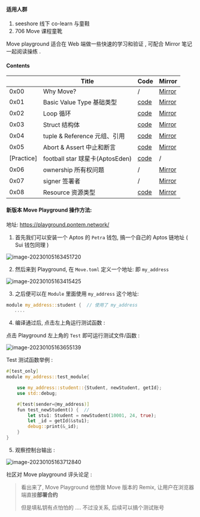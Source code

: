 #### 适用人群

1. seeshore 线下 co-learn 与童鞋
2. 706 Move 课程童靴

Move playground 适合在 Web 端做一些快速的学习和验证 , 可配合 Mirror 笔记一起阅读操练 .



#### Contents

|            | Title                           | Code                                                         | Mirror                                                       |
| ---------- | ------------------------------- | ------------------------------------------------------------ | ------------------------------------------------------------ |
| 0x00       | Why Move?                       | /                                                            | [Mirror](https://mirror.xyz/0x65d5b68A7878A987e7A19826A7f9Aa6F5F92e10F/RlJedleB0o9BfKGJyJSnwra7eRkK93C2c8EIhKB3-ec) |
| 0x01       | Basic Value Type 基础类型       | [code](https://github.com/Demian101/Move-Colearn-Camp-Seeshore/tree/main/01-Basic-Value-Type) | [Mirror](https://mirror.xyz/0x65d5b68A7878A987e7A19826A7f9Aa6F5F92e10F/2OcPxVUduAO7SC45R2iWifnkZqGkIX3QsEQb44mUR_k) |
| 0x02       | Loop 循环                       | [code](https://github.com/Demian101/Move-Colearn-Camp-Seeshore/tree/main/02-Loop) | [Mirror](https://mirror.xyz/0x65d5b68A7878A987e7A19826A7f9Aa6F5F92e10F/DXZLErU3mhh1DR77sT9z96H1yudCE5FVNDO6_USeaE4) |
| 0x03       | Struct 结构体                   | [code](https://github.com/Demian101/Move-Colearn-Camp-Seeshore/tree/main/03-Struct) | [Mirror](https://mirror.xyz/0x65d5b68A7878A987e7A19826A7f9Aa6F5F92e10F/oC8X_b2sNZhXLw9DygizgIsp143IxUI32oSymmgLHJY) |
| 0x04       | tuple & Reference 元组、引用    | [code](https://github.com/Demian101/Move-Colearn-Camp-Seeshore/tree/main/04-Reference) | [Mirror](https://mirror.xyz/0x65d5b68A7878A987e7A19826A7f9Aa6F5F92e10F/cEyfZZet5KeMH1bf_FOCKMDz81o5got2OqL-TcdiI6o) |
| 0x05       | Abort & Assert 中止和断言       | [code](https://github.com/Demian101/Move-Colearn-Camp-Seeshore/tree/main/05-Abort%20%26%20Assert) | [Mirror](https://mirror.xyz/0x65d5b68A7878A987e7A19826A7f9Aa6F5F92e10F/vljKhk_e31GmGdNoi64_B7CA1NxK8_g4P4thfz64gDQ) |
| [Practice] | football star 球星卡(AptosEden) | [code](https://github.com/Demian101/Move-Colearn-Camp-Seeshore/tree/main/Practice-football%20star) | /                                                            |
| 0x06       | ownership 所有权问题            | /                                                            | [Mirror](https://mirror.xyz/0x65d5b68A7878A987e7A19826A7f9Aa6F5F92e10F/VH9p6T6kBCoBwYIfORHsyz-7yZEjMYsVT9zrMAcsdk8) |
| 0x07       | signer 签署者                   | /                                                            | [Mirror](https://mirror.xyz/0x65d5b68A7878A987e7A19826A7f9Aa6F5F92e10F/bfJem0ViDWpk_xetDiUdCwL1O2quII16K_1cAqWDnRQ) |
| 0x08       | Resource 资源类型               | [code](https://github.com/Demian101/Move-Colearn-Camp-Seeshore/tree/main/06-Resource) | [Mirror](https://mirror.xyz/0x65d5b68A7878A987e7A19826A7f9Aa6F5F92e10F/z5rADoZ3dpSemK43OYYjVEHQl3bS_-1IKhrnI4gewXo) |



#### 新版本 Move Playground 操作方法:

地址: https://playground.pontem.network/

1. 首先我们可以安装一个 Aptos 的 `Petra`  钱包, 搞一个自己的 Aptos 链地址 ( Sui 钱包同理 )

![image-20230105163451720](http://imagesoda.oss-cn-beijing.aliyuncs.com/Sodaoo/2023-01-05-083814.png)



2. 然后来到 Playground, 在 `Move.toml` 定义一个地址: 即 `my_address` 

![image-20230105163415425](http://imagesoda.oss-cn-beijing.aliyuncs.com/Sodaoo/2023-01-05-083817.png)



3. 之后便可以在 `Module` 里面使用 `my_address` 这个地址:  

```rust
module my_address::student {  // 使用了 my_address
   ....
```



4. 编译通过后,  点击左上角运行测试函数 : 

点击 Playground 左上角的 `Test` 即可运行测试文件/函数 : 

![image-20230105163655139](http://imagesoda.oss-cn-beijing.aliyuncs.com/Sodaoo/2023-01-05-083823.png)



Test 测试函数举例 : 

```rust
#[test_only]
module my_address::test_module{

    use my_address::student::{Student, newStudent, getId};
    use std::debug;

    #[test(sender=@my_address)]
    fun test_newStudent() {  //
        let stu1: Student = newStudent(10001, 24, true);
        let _id = getId(&stu1);
        debug::print(&_id);
    }
}
```



5. 观察控制台输出 : 

![image-20230105163712840](http://imagesoda.oss-cn-beijing.aliyuncs.com/Sodaoo/2023-01-05-083825.png)



社区对 Move playground 评头论足  : 

> 看出来了, Move Playground 他想做 Move 版本的 Remix, 让用户在浏览器端直接**部署合约**
>
> 但是填私钥有点怕怕的 .... 不过没关系, 后续可以搞个测试账号

